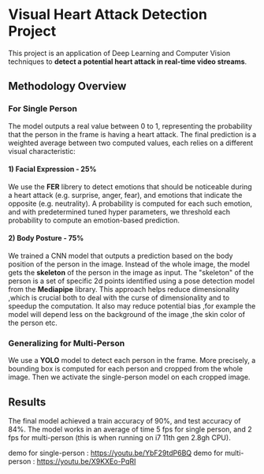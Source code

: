 # Visual Heart Attack Detection Project
This project is an application of Deep Learning and Computer Vision techniques to **detect a potential heart attack in real-time video streams**.


## Methodology Overview
### For Single Person
The model outputs a real value between 0 to 1, representing the probability that the person in the frame is having a heart attack.
The final prediction is a weighted average between two computed values, each relies on a different visual characteristic:
#### 1) Facial Expression - 25%
We use the **FER** librery to detect emotions that should be noticeable during a heart attack (e.g. surprise, anger, fear), and emotions that indicate the opposite (e.g. neutrality).
A probability is computed for each such emotion, and with predetermined tuned hyper parameters, we threshold each probability to compute an emotion-based prediction.
#### 2) Body Posture - 75%
We trained a CNN model that outputs a prediction based on the body position of the person in the image.
Instead of the whole image, the model gets the **skeleton** of the person in the image as input.
The "skeleton" of the person is a set of specific 2d points identified using a pose detection model from the **Mediapipe** library.
This approach helps reduce dimensionality ,which is crucial both to deal with the curse of dimensionality and to speedup the computation.
It also may reduce potential bias ,for example the model will depend less on the background of the image ,the skin color of the person etc.
### Generalizing for Multi-Person
We use a **YOLO** model to detect each person in the frame. More precisely, a bounding box is computed for each person and cropped from the whole image.
Then we activate the single-person model on each cropped image.

## Results
The final model achieved a train accuracy of 90%, and test accuracy of 84%.
The model works in an average of time 5 fps for single person, and 2 fps for multi-person (this is when running on i7 11th gen 2.8gh CPU).

demo for single-person : https://youtu.be/YbF29tdP6BQ
demo for multi-person : https://youtu.be/X9KXEo-PqRI
